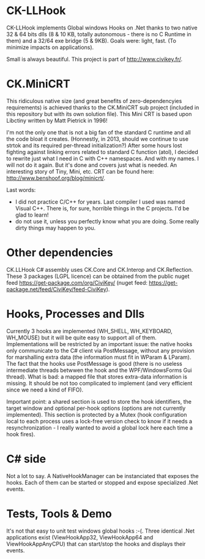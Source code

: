 CK-LLHook
=========

CK-LLHook implements Global windows Hooks on .Net thanks to two native 32 &amp; 64 bits dlls (8 &amp; 10 KB, 
totally autonomous - there is no C Runtime in them) and a 32/64 exe bridge (5 &amp; 9KB).
Goals were: light, fast. (To minimize impacts on applications). 

Small is always beautiful. This project is part of http://www.civikey.fr/.

CK.MiniCRT
=========

This ridiculous native size (and great benefits of zero-dependencyies requirements) is achieved thanks to the 
CK.MiniCRT sub project (included in this repository but with its own solution file).
This Mini CRT is based upon Libctiny written by Matt Pietrick in 1996!

I'm not the only one that is not a big fan of the standard C runtime and all the code bloat it creates. 
(Honnestly, in 2013, should we continue to use strtok and its required per-thread initialization?)
After some hours lost fighting against linking errors related to standard
C function (atol), I decided to rewrite just what I need in C with C++ namespaces. And with my names.
I will not do it again. But it's done and covers just what is needed.
An interesting story of Tiny, Mini, etc. CRT can be found here: http://www.benshoof.org/blog/minicrt/.

Last words: 
- I did not practice C/C++ for years. Last compiler I used was named Visual C++. There is, for sure, horrible
things in the C projects. I'd be glad to learn!
- do not use it, unless you perfectly know what you are doing. Some really dirty things may happen to you.

Other dependencies
==================

CK.LLHook C# assembly uses CK.Core and CK.Interop and CK.Reflection.
These 3 packages (LGPL licence) can be obtained from the public nuget feed https://get-package.com/org/CiviKey/
(nuget feed: https://get-package.net/feed/CiviKey/feed-CiviKey).


Hooks, Processes and Dlls
=====================

Currently 3 hooks are implemented (WH_SHELL, WH_KEYBOARD, WH_MOUSE) but it will be quite easy to support all of them.
Implementations will be restricted by an important issue: the native hooks only communicate to the C# client 
via PostMessage, without any provision for marshalling extra data (the information must fit in WParam &amp; LParam).
The fact that the hooks use PostMessage is good (there is no useless intermediate threads betwwen the hook 
and the WPF/WindowsForms Gui thread). What is bad: a mapped file that stores extra-data information is
missing. It should be not too complicated to implement (and very efficient since we need a kind of FIFO).

Important point: a shared section is used to store the hook identifiers, the target window and optional 
per-hook options (options are not currently implemented). This section is protected by a Mutex (hook configuration
local to each process uses a lock-free version check to know if it needs a resynchronization - I really wanted to 
avoid a global lock here each time a hook fires).  

C# side
=======

Not a lot to say. A NativeHookManager can be instanciated that exposes the hooks. Each of them can be started 
or stopped and expose specialized .Net events.

Tests, Tools & Demo
===================
It's not that easy to unit test windows global hooks :-(.
Three identical .Net applications exist (ViewHookApp32, ViewHookApp64 and ViewHookAppAnyCPU) that can start/stop the 
hooks and displays their events.


